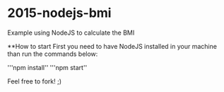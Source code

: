 # 2015-nodejs-bmi
Example using NodeJS to calculate the BMI

**How to start
First you need to have NodeJS installed in your machine than run the commands below:

'''npm install''
'''npm start''

Feel free to fork! ;)
